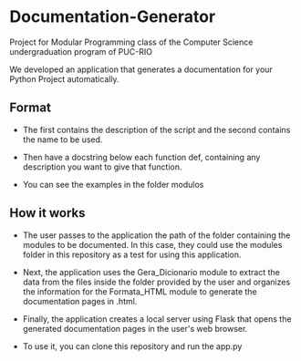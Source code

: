 # Documentation-Generator
Project for Modular Programming class of the Computer Science undergraduation program of PUC-RIO

We developed an application that generates a documentation for your Python Project automatically.


## Format

* The first contains the description of the script and the second contains the name to be used.

* Then have a docstring below each function def, containing any description you want to give that function.

* You can see the examples in the folder modulos

## How it works

* The user passes to the application the path of the folder containing the modules to be documented. In this case, they could use the modules folder in this repository as a test for using this application.

* Next, the application uses the Gera_Dicionario module to extract the data from the files inside the folder provided by the user and organizes the information for the Formata_HTML module to generate the documentation pages in .html.

* Finally, the application creates a local server using Flask that opens the generated documentation pages in the user's web browser.

* To use it, you can clone this repository and run the app.py




